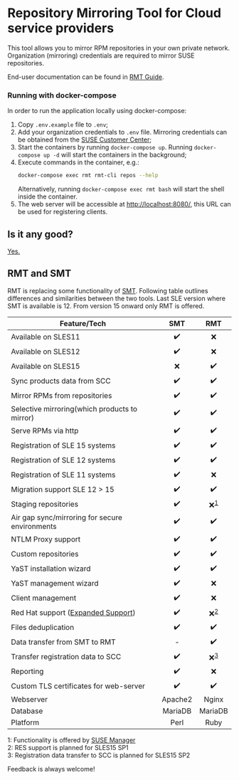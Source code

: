 # Repository Mirroring Tool for Cloud service providers

This tool allows you to mirror RPM repositories in your own private network.
Organization (mirroring) credentials are required to mirror SUSE repositories.

End-user documentation can be found in [RMT Guide](https://documentation.suse.com/sles/15-SP1/html/SLES-all/book-rmt.html).

### Running with docker-compose

In order to run the application locally using docker-compose:

1. Copy `.env.example` file to `.env`;
2. Add your organization credentials to `.env` file. Mirroring credentials can be obtained from the [SUSE Customer Center](https://scc.suse.com/organization);
3. Start the containers by running `docker-compose up`. Running `docker-compose up -d` will start the containers in the background;
4. Execute commands in the container, e.g.:
    ```bash
    docker-compose exec rmt rmt-cli repos --help
    ```
    Alternatively, running `docker-compose exec rmt bash` will start the shell inside the container.
5. The web server will be accessible at [http://localhost:8080/](http://localhost:8080/), this URL can be used for registering clients.

## Is it any good?

[Yes.](https://news.ycombinator.com/item?id=3067434)

## RMT and SMT

RMT is replacing some functionality of [SMT](https://github.com/SUSE/smt). Following table outlines differences and similarities between the two tools. Last SLE version where SMT is available is 12. From version 15 onward only RMT is offered.

| Feature/Tech      | SMT           | RMT           |
|-------------------|:-------------:|:-------------:|
|Available on SLES11|:heavy_check_mark:|:x:|
|Available on SLES12|:heavy_check_mark:|:x:|
|Available on SLES15|:x:|:heavy_check_mark:|
|Sync products data from SCC|:heavy_check_mark:|:heavy_check_mark:|
|Mirror RPMs from repositories|:heavy_check_mark:|:heavy_check_mark:|
|Selective mirroring(which products to mirror)|:heavy_check_mark:|:heavy_check_mark:|
|Serve RPMs via http|:heavy_check_mark:|:heavy_check_mark:|
|Registration of SLE 15 systems|:heavy_check_mark:|:heavy_check_mark:|
|Registration of SLE 12 systems|:heavy_check_mark:|:heavy_check_mark:|
|Registration of SLE 11 systems|:heavy_check_mark:|:x:|
|Migration support SLE 12 > 15|:heavy_check_mark:|:heavy_check_mark:|
|Staging repositories|:heavy_check_mark:|:x:<sup>[1](#staging)</sup>|
|Air gap sync/mirroring for secure environments|:heavy_check_mark:|:heavy_check_mark:|
|NTLM Proxy support|:heavy_check_mark:|:heavy_check_mark:|
|Custom repositories|:heavy_check_mark:|:heavy_check_mark:|
|YaST installation wizard|:heavy_check_mark:|:heavy_check_mark:|
|YaST management wizard|:heavy_check_mark:|:x:|
|Client management|:heavy_check_mark:|:x:|
|Red Hat support ([Expanded Support](https://www.suse.com/products/expandedsupport/))|:heavy_check_mark:|:x:<sup>[2](#res)</sup>|
|Files deduplication|:heavy_check_mark:|:heavy_check_mark:|
|Data transfer from SMT to RMT|-|:heavy_check_mark:|
|Transfer registration data to SCC|:heavy_check_mark:|:x:<sup>[3](#regup)</sup>|
|Reporting|:heavy_check_mark:|:x:|
|Custom TLS certificates for web-server|:heavy_check_mark:|:heavy_check_mark:|
|Webserver|Apache2|Nginx|
|Database|MariaDB|MariaDB|
|Platform|Perl|Ruby|

<a name="staging">1</a>: Functionality is offered by [SUSE Manager](https://www.suse.com/documentation/suse-best-practices/susemanager/data/susemanager.html)  
<a name="res">2</a>: RES support is planned for SLES15 SP1  
<a name="regup">3</a>: Registration data transfer to SCC is planned for SLES15 SP2


Feedback is always welcome!
